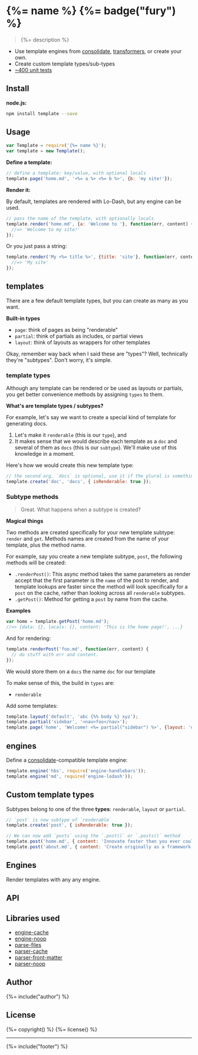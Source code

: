# {%= name %} {%= badge("fury") %}

> {%= description %}

- Use template engines from [consolidate](https://github.com/tj/consolidate.js),
  [transformers](https://github.com/ForbesLindesay/transformers), or create your own.
- Create custom template types/sub-types
- [~400 unit tests](./tests)

## Install

**node.js:**

```bash
npm install template --save
```

## Usage

```js
var Template = require('{%= name %}');
var template = new Template();
```

**Define a template:**

```js
// define a template: key/value, with optional locals
template.page('home.md', '<%= a %> <%= b %>', {b: 'my site!'});
```

**Render it:**

By default, templates are rendered with Lo-Dash, but any engine can be used.

```js
// pass the name of the template, with optionally locals
template.render('home.md', {a: 'Welcome to '}, function(err, content) {
  //=> 'Welcome to my site!'
});
```
Or you just pass a string:

```js
template.render('My <%= title %>', {title: 'site'}, function(err, content) {
  //=> 'My site'
});
```


## templates

There are a few default template types, but you can create as many as you want.

**Built-in types**

- `page`: think of pages as being "renderable"
- `partial`: think of partials as includes, or partial views
- `layout`: think of layouts as wrappers for other templates

Okay, remember way back when I said these are "types"? Well, technically they're "subtypes". Don't worry, it's simple.

### template types

Although any template can be rendered or be used as layouts or partials, you get better convenience methods by assigning `types` to them.

**What's are template types / subtypes?**

For example, let's say we want to create a special kind of template for generating docs.

  1. Let's make it `renderable` (this is our `type`), and
  1. It makes sense that we would describe each template as a `doc` and
    several of them as `docs` (this is our `subtype`). We'll make use of this knowledge in a moment.

Here's how we would create this new template type:

```js
// the second arg, `docs` is optional, use it if the plural is something wierd
template.create('doc', 'docs', { isRenderable: true });
```

### Subtype methods

> Great. What happens when a subtype is created?

**Magical things**

Two methods are created specifically for your new template subtype: `render` and `get`. Methods names are created from the name of your template, plus the method name.

For example, say you create a new template subtype, `post`, the following methods will be created:

- `.renderPost()`: This async method takes the same parameters as render accept that the first parameter is the `name` of the post to render, and template lookups are faster since the method will look specifically for a `post` on the cache, rather than looking across all `renderable` subtypes.
- `.getPost()`: Method for getting a `post` by name from the cache.

**Examples**

```js
var home = template.getPost('home.md');
//=> {data: {}, locals: {}, content: 'This is the home page!', ...}
```
And for rendering:

```js
template.renderPost('foo.md', function(err, content) {
  // do stuff with err and content.
});
```


We would store them on a `docs` the name `doc` for our template





 To make sense of this, the build in `types` are:

 - `renderable`


Add some templates:

```js
template.layout('default', 'abc {%% body %} xyz');
template.partial('sidebar', '<nav>foo</nav>');
template.page('home', 'Welcome! <%= partial("sidebar") %>', {layout: 'default'});
```

## engines

Define a [consolidate](https://github.com/tj/consolidate.js)-compatible template engine:

```js
template.engine('hbs', require('engine-handlebars'));
template.engine('md', require('engine-lodash'));
```

## Custom template types

Subtypes belong to one of the three **types**: `renderable`, `layout` or `partial`.

```js
// `post` is now subtype of `renderable`
template.create('post', { isRenderable: true });

// We can now add `posts` using the `.post()` or `.posts()` method
template.post('home.md', { content: 'Innovate faster than you ever could have imagined!' });
template.post('about.md', { content: 'Create originally as a framework to...' });
```

## Engines

Render templates with any any engine.




## API




## Libraries used

* [engine-cache]
* [engine-noop]
* [parse-files]
* [parser-cache]
* [parser-front-matter]
* [parser-noop]

## Author
{%= include("author") %}

## License
{%= copyright() %}
{%= license() %}

***

{%= include("footer") %}


[engine-cache]: https://github.com/jonschlinkert/engine-cache
[engine-noop]: https://github.com/jonschlinkert/engine-noop
[parse-files]: https://github.com/jonschlinkert/parse-files
[parser-cache]: https://github.com/jonschlinkert/parser-cache
[parser-front-matter]: https://github.com/jonschlinkert/parser-front-matter
[parser-noop]: https://github.com/jonschlinkert/parser-noop
